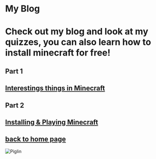 # My Blog
# Check out my blog and look at my quizzes, you can also learn how to install minecraft for free!


## Part 1
## [Interestings things in Minecraft](https://henrypersonalweb.github.io/blog/interestingstuffmc/)
## Part 2
## [Installing & Playing Minecraft](https://henrypersonalweb.github.io/blog/minecraft)
## [back to home page](https://henrypersonalweb.github.io/home)
![Piglin](https://henrypersonalweb.github.io/pictures/piglin.gif)



